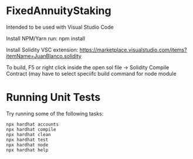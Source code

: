 # FixedAnnuityStaking

Intended to be used with Visual Studio Code

Install NPM/Yarn
run: npm install

Install Solidity VSC extension: https://marketplace.visualstudio.com/items?itemName=JuanBlanco.solidity

To build, F5 or right click inside the open sol file -> Solidity Compile Contract (may have to select speciifc build command for node module

# Running Unit Tests

Try running some of the following tasks:

```shell
npx hardhat accounts
npx hardhat compile
npx hardhat clean
npx hardhat test
npx hardhat node
npx hardhat help
```
